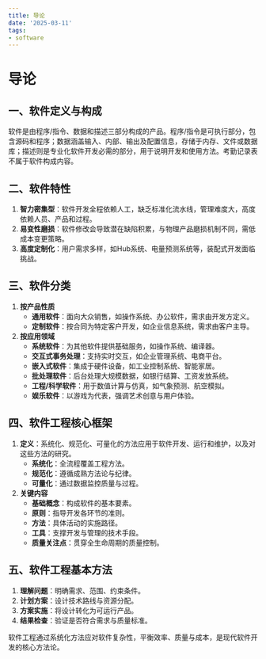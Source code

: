 ```yaml
---
title: 导论
date: '2025-03-11'
tags:
- software
---
```


# 导论

## 一、软件定义与构成
软件是由程序/指令、数据和描述三部分构成的产品。程序/指令是可执行部分，包含源码和程序；数据涵盖输入、内部、输出及配置信息，存储于内存、文件或数据库；描述则是专业化软件开发必需的部分，用于说明开发和使用方法。考勤记录表不属于软件构成内容。

## 二、软件特性
1. **智力密集型**：软件开发全程依赖人工，缺乏标准化流水线，管理难度大，高度依赖人员、产品和过程。
2. **易变性磨损**：软件修改会导致潜在缺陷积累，与物理产品磨损机制不同，需低成本变更策略。
3. **高度定制化**：用户需求多样，如Hub系统、电量预测系统等，装配式开发面临挑战。

## 三、软件分类
1. **按产品性质**
    - **通用软件**：面向大众销售，如操作系统、办公软件，需求由开发方定义。
    - **定制软件**：按合同为特定客户开发，如企业信息系统，需求由客户主导。
2. **按应用领域**
    - **系统软件**：为其他软件提供基础服务，如操作系统、编译器。
    - **交互式事务处理**：支持实时交互，如企业管理系统、电商平台。
    - **嵌入式软件**：集成于硬件设备，如工业控制系统、智能家居。
    - **批处理软件**：后台处理大规模数据，如银行结算、工资发放系统。
    - **工程/科学软件**：用于数值计算与仿真，如气象预测、航空模拟。
    - **娱乐软件**：以游戏为代表，强调艺术创意与用户体验。

## 四、软件工程核心框架
1. **定义**：系统化、规范化、可量化的方法应用于软件开发、运行和维护，以及对这些方法的研究。
    - **系统化**：全流程覆盖工程方法。
    - **规范化**：遵循成熟方法论与纪律。
    - **可量化**：通过数据监控质量与过程。
2. **关键内容**
    - **基础概念**：构成软件的基本要素。
    - **原则**：指导开发各环节的准则。
    - **方法**：具体活动的实施路径。
    - **工具**：支撑开发与管理的技术手段。
    - **质量关注点**：贯穿全生命周期的质量控制。

## 五、软件工程基本方法
1. **理解问题**：明确需求、范围、约束条件。
2. **计划方案**：设计技术路线与资源分配。
3. **方案实施**：将设计转化为可运行产品。
4. **结果检查**：验证是否符合需求与质量标准。

软件工程通过系统化方法应对软件复杂性，平衡效率、质量与成本，是现代软件开发的核心方法论。